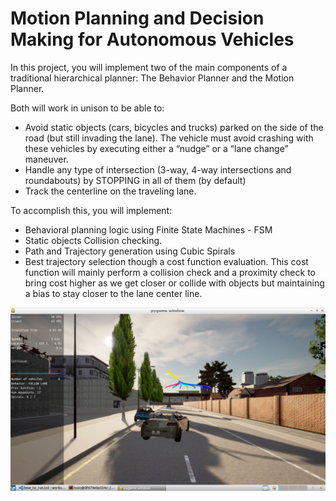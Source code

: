 # Motion Planning and Decision Making for Autonomous Vehicles

In this project, you will implement two of the main components of a traditional hierarchical planner: The Behavior Planner and the Motion Planner. 

Both will work in unison to be able to:
* Avoid static objects (cars, bicycles and trucks) parked on the side of the road (but still invading the lane). The vehicle must avoid crashing with these vehicles by executing either a “nudge” or a “lane change” maneuver.
* Handle any type of intersection (3-way,  4-way intersections and roundabouts) by STOPPING in all of them (by default)
* Track the centerline on the traveling lane.

To accomplish this, you will implement:

* Behavioral planning logic using Finite State Machines - FSM
* Static objects Collision checking.
* Path and Trajectory generation using Cubic Spirals
* Best trajectory selection though a cost function evaluation. This cost function will mainly perform a collision check and a proximity check to bring cost higher as we get closer or collide with objects but maintaining a bias to stay closer to the lane center line.


![alt text](https://github.com/zbakin/Udacity_Self_Driving_Planning/blob/master/project/pic.jpeg)
